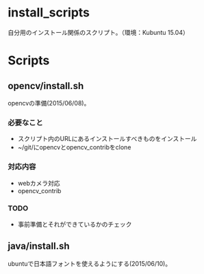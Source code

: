 # install_scripts
自分用のインストール関係のスクリプト。（環境：Kubuntu 15.04）


# Scripts
## opencv/install.sh
opencvの準備(2015/06/08)。
### 必要なこと
- スクリプト内のURLにあるインストールすべきものをインストール
- ~/git/にopencvとopencv_contribをclone

### 対応内容
- webカメラ対応
- opencv_contrib

### TODO
- 事前準備とそれができているかのチェック


## java/install.sh
ubuntuで日本語フォントを使えるようにする(2015/06/10)。

